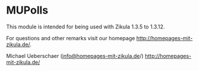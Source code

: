 # MUPolls

This module is intended for being used with Zikula 1.3.5 to 1.3.12.

For questions and other remarks visit our homepage http://homepages-mit-zikula.de/.

Michael Ueberschaer (info@homepages-mit-zikula.de/)
http://homepages-mit-zikula.de/
